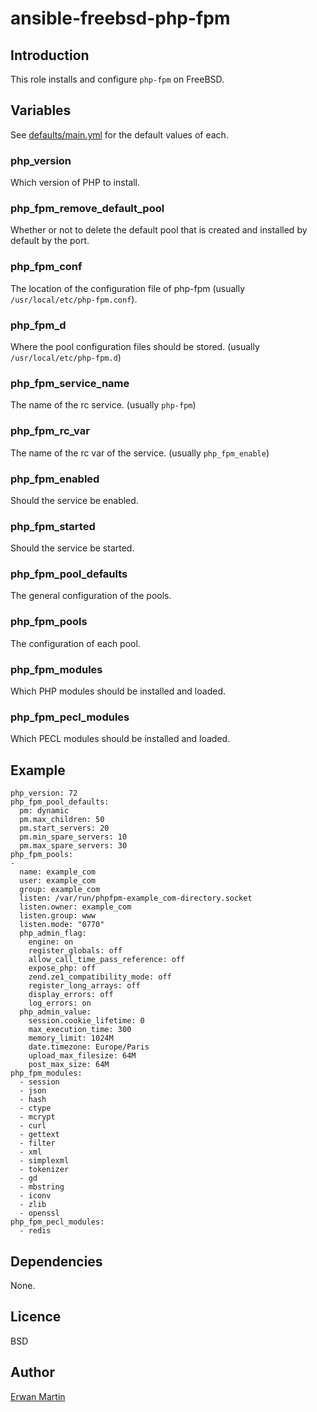 # ansible-freebsd-php-fpm

## Introduction
This role installs and configure `php-fpm` on FreeBSD.

## Variables

See [defaults/main.yml](defaults/main.yml) for the default values of each.

### php_version

Which version of PHP to install.

### php_fpm_remove_default_pool

Whether or not to delete the default pool that is created and installed by default by the port.

### php_fpm_conf

The location of the configuration file of php-fpm (usually `/usr/local/etc/php-fpm.conf`).

### php_fpm_d

Where the pool configuration files should be stored. (usually `/usr/local/etc/php-fpm.d`)

### php_fpm_service_name

The name of the rc service. (usually `php-fpm`)

### php_fpm_rc_var

The name of the rc var of the service. (usually `php_fpm_enable`)

### php_fpm_enabled

Should the service be enabled.

### php_fpm_started

Should the service be started.

### php_fpm_pool_defaults

The general configuration of the pools.

### php_fpm_pools

The configuration of each pool.

### php_fpm_modules

Which PHP modules should be installed and loaded.

### php_fpm_pecl_modules

Which PECL modules should be installed and loaded.

## Example

	php_version: 72
	php_fpm_pool_defaults:
	  pm: dynamic
	  pm.max_children: 50
	  pm.start_servers: 20
	  pm.min_spare_servers: 10
	  pm.max_spare_servers: 30
	php_fpm_pools:
	- 
	  name: example_com
	  user: example_com
	  group: example_com
	  listen: /var/run/phpfpm-example_com-directory.socket
	  listen.owner: example_com
	  listen.group: www
	  listen.mode: "0770"
	  php_admin_flag:
	    engine: on
	    register_globals: off
	    allow_call_time_pass_reference: off
	    expose_php: off
	    zend.ze1_compatibility_mode: off
	    register_long_arrays: off
	    display_errors: off
	    log_errors: on
	  php_admin_value:
	    session.cookie_lifetime: 0
	    max_execution_time: 300
	    memory_limit: 1024M
	    date.timezone: Europe/Paris
	    upload_max_filesize: 64M
	    post_max_size: 64M
	php_fpm_modules:
	  - session
	  - json
	  - hash
	  - ctype
	  - mcrypt
	  - curl
	  - gettext
	  - filter
	  - xml
	  - simplexml
	  - tokenizer
	  - gd
	  - mbstring
	  - iconv
	  - zlib
	  - openssl
	php_fpm_pecl_modules:
	  - redis

## Dependencies

None.

## Licence

BSD

## Author

[Erwan Martin](https://zewaren.net/)
